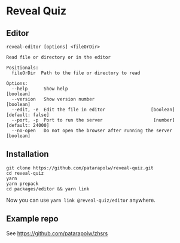 # Reveal Quiz

## Editor

```
reveal-editor [options] <fileOrDir>

Read file or directory or in the editor

Positionals:
  fileOrDir  Path to the file or directory to read

Options:
  --help      Show help                                                [boolean]
  --version   Show version number                                      [boolean]
  --edit, -e  Edit the file in editor                 [boolean] [default: false]
  --port, -p  Port to run the server                   [number] [default: 24000]
  --no-open   Do not open the browser after running the server         [boolean]
```

## Installation

```
git clone https://github.com/patarapolw/reveal-quiz.git
cd reveal-quiz
yarn
yarn prepack
cd packages/editor && yarn link
```

Now you can use `yarn link @reveal-quiz/editor` anywhere.

## Example repo

See <https://github.com/patarapolw/zhsrs>
